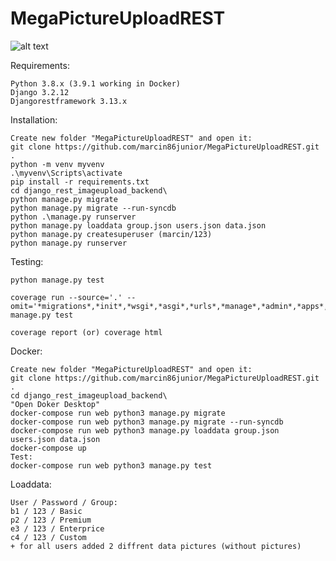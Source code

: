 MegaPictureUploadREST
===========

![alt text](http://marcin86.pythonanywhere.com/static/MegaUploadpic.PNG)

Requirements:

	Python 3.8.x (3.9.1 working in Docker)
	Django 3.2.12
	Djangorestframework 3.13.x

Installation:

	Create new folder "MegaPictureUploadREST" and open it:
	git clone https://github.com/marcin86junior/MegaPictureUploadREST.git .
	python -m venv myvenv
	.\myvenv\Scripts\activate
	pip install -r requirements.txt
	cd django_rest_imageupload_backend\
	python manage.py migrate
	python manage.py migrate --run-syncdb
	python .\manage.py runserver
	python manage.py loaddata group.json users.json data.json
	python manage.py createsuperuser (marcin/123)
	python manage.py runserver 

Testing:

	python manage.py test

	coverage run --source='.' --omit='*migrations*,*init*,*wsgi*,*asgi*,*urls*,*manage*,*admin*,*apps*,*settings*,*test*,*seriali*' manage.py test

	coverage report (or) coverage html


Docker:

	Create new folder "MegaPictureUploadREST" and open it:
	git clone https://github.com/marcin86junior/MegaPictureUploadREST.git .
	cd django_rest_imageupload_backend\
	"Open Doker Desktop"
	docker-compose run web python3 manage.py migrate
	docker-compose run web python3 manage.py migrate --run-syncdb
	docker-compose run web python3 manage.py loaddata group.json users.json data.json
	docker-compose up
	Test:
	docker-compose run web python3 manage.py test

Loaddata:

	User / Password / Group:
	b1 / 123 / Basic
	p2 / 123 / Premium
	e3 / 123 / Enterprice
	c4 / 123 / Custom
	+ for all users added 2 diffrent data pictures (without pictures)

